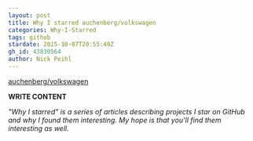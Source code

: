 ```yaml
---
layout: post
title: Why I starred auchenberg/volkswagen
categories: Why-I-Starred
tags: github
stardate: 2015-10-07T20:55:49Z
gh_id: 43830564
author: Nick Peihl
---
```


[auchenberg/volkswagen](https://github.com/auchenberg/volkswagen)

**WRITE CONTENT**

*"Why I starred" is a series of articles describing projects I star on GitHub and why I found them interesting. My hope is that you'll find them interesting as well.*

